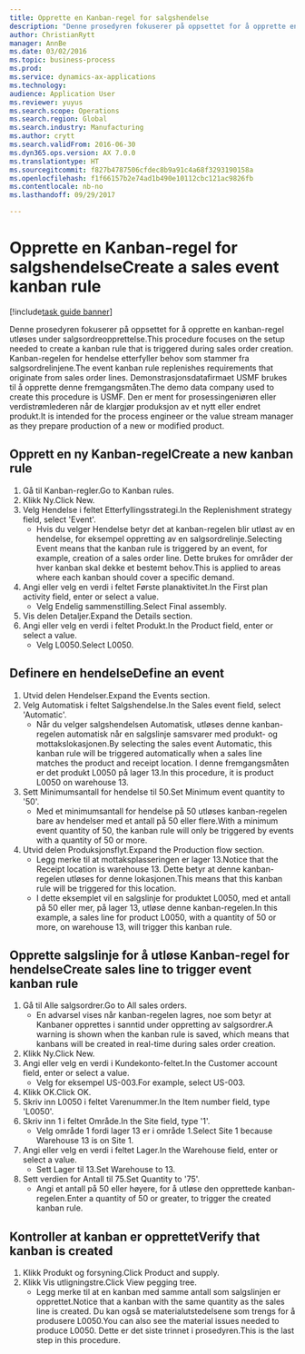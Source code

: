 ```yaml
--- 
title: Opprette en Kanban-regel for salgshendelse
description: "Denne prosedyren fokuserer på oppsettet for å opprette en kanban-regel utløses under salgsordreopprettelse."
author: ChristianRytt
manager: AnnBe
ms.date: 03/02/2016
ms.topic: business-process
ms.prod: 
ms.service: dynamics-ax-applications
ms.technology: 
audience: Application User
ms.reviewer: yuyus
ms.search.scope: Operations
ms.search.region: Global
ms.search.industry: Manufacturing
ms.author: crytt
ms.search.validFrom: 2016-06-30
ms.dyn365.ops.version: AX 7.0.0
ms.translationtype: HT
ms.sourcegitcommit: f827b4787506cfdec8b9a91c4a68f3293190158a
ms.openlocfilehash: f1f66157b2e74ad1b490e10112cbc121ac9826fb
ms.contentlocale: nb-no
ms.lasthandoff: 09/29/2017

---
```

# <a name="create-a-sales-event-kanban-rule"></a><span data-ttu-id="ffa3e-103">Opprette en Kanban-regel for salgshendelse</span><span class="sxs-lookup"><span data-stu-id="ffa3e-103">Create a sales event kanban rule</span></span>

[!include[task guide banner](../../includes/task-guide-banner.md)]

<span data-ttu-id="ffa3e-104">Denne prosedyren fokuserer på oppsettet for å opprette en kanban-regel utløses under salgsordreopprettelse.</span><span class="sxs-lookup"><span data-stu-id="ffa3e-104">This procedure focuses on the setup needed to create a kanban rule that is triggered during sales order creation.</span></span> <span data-ttu-id="ffa3e-105">Kanban-regelen for hendelse etterfyller behov som stammer fra salgsordrelinjene.</span><span class="sxs-lookup"><span data-stu-id="ffa3e-105">The event kanban rule replenishes requirements that originate from sales order lines.</span></span> <span data-ttu-id="ffa3e-106">Demonstrasjonsdatafirmaet USMF brukes til å opprette denne fremgangsmåten.</span><span class="sxs-lookup"><span data-stu-id="ffa3e-106">The demo data company used to create this procedure is USMF.</span></span> <span data-ttu-id="ffa3e-107">Den er ment for prosessingeniøren eller verdistrømlederen når de klargjør produksjon av et nytt eller endret produkt.</span><span class="sxs-lookup"><span data-stu-id="ffa3e-107">It is intended for the process engineer or the value stream manager as they prepare production of a new or modified product.</span></span>




## <a name="create-a-new-kanban-rule"></a><span data-ttu-id="ffa3e-108">Opprett en ny Kanban-regel</span><span class="sxs-lookup"><span data-stu-id="ffa3e-108">Create a new kanban rule</span></span>
1. <span data-ttu-id="ffa3e-109">Gå til Kanban-regler.</span><span class="sxs-lookup"><span data-stu-id="ffa3e-109">Go to Kanban rules.</span></span>
2. <span data-ttu-id="ffa3e-110">Klikk Ny.</span><span class="sxs-lookup"><span data-stu-id="ffa3e-110">Click New.</span></span>
3. <span data-ttu-id="ffa3e-111">Velg Hendelse i feltet Etterfyllingsstrategi.</span><span class="sxs-lookup"><span data-stu-id="ffa3e-111">In the Replenishment strategy field, select 'Event'.</span></span>
    * <span data-ttu-id="ffa3e-112">Hvis du velger Hendelse betyr det at kanban-regelen blir utløst av en hendelse, for eksempel oppretting av en salgsordrelinje.</span><span class="sxs-lookup"><span data-stu-id="ffa3e-112">Selecting Event means that the kanban rule is triggered by an event, for example, creation of a sales order line.</span></span>   <span data-ttu-id="ffa3e-113">Dette brukes for områder der hver kanban skal dekke et bestemt behov.</span><span class="sxs-lookup"><span data-stu-id="ffa3e-113">This is applied to areas where each kanban should cover a specific demand.</span></span>  
4. <span data-ttu-id="ffa3e-114">Angi eller velg en verdi i feltet Første planaktivitet.</span><span class="sxs-lookup"><span data-stu-id="ffa3e-114">In the First plan activity field, enter or select a value.</span></span>
    * <span data-ttu-id="ffa3e-115">Velg Endelig sammenstilling.</span><span class="sxs-lookup"><span data-stu-id="ffa3e-115">Select Final assembly.</span></span>  
5. <span data-ttu-id="ffa3e-116">Vis delen Detaljer.</span><span class="sxs-lookup"><span data-stu-id="ffa3e-116">Expand the Details section.</span></span>
6. <span data-ttu-id="ffa3e-117">Angi eller velg en verdi i feltet Produkt.</span><span class="sxs-lookup"><span data-stu-id="ffa3e-117">In the Product field, enter or select a value.</span></span>
    * <span data-ttu-id="ffa3e-118">Velg L0050.</span><span class="sxs-lookup"><span data-stu-id="ffa3e-118">Select L0050.</span></span>  

## <a name="define-an-event"></a><span data-ttu-id="ffa3e-119">Definere en hendelse</span><span class="sxs-lookup"><span data-stu-id="ffa3e-119">Define an event</span></span>
1. <span data-ttu-id="ffa3e-120">Utvid delen Hendelser.</span><span class="sxs-lookup"><span data-stu-id="ffa3e-120">Expand the Events section.</span></span>
2. <span data-ttu-id="ffa3e-121">Velg Automatisk i feltet Salgshendelse.</span><span class="sxs-lookup"><span data-stu-id="ffa3e-121">In the Sales event field, select 'Automatic'.</span></span>
    * <span data-ttu-id="ffa3e-122">Når du velger salgshendelsen Automatisk, utløses denne kanban-regelen automatisk når en salgslinje samsvarer med produkt- og mottakslokasjonen.</span><span class="sxs-lookup"><span data-stu-id="ffa3e-122">By selecting the sales event Automatic, this kanban rule will be triggered automatically when a sales line matches the product and receipt location.</span></span> <span data-ttu-id="ffa3e-123">I denne fremgangsmåten er det produkt L0050 på lager 13.</span><span class="sxs-lookup"><span data-stu-id="ffa3e-123">In this procedure, it is product L0050 on warehouse 13.</span></span>  
3. <span data-ttu-id="ffa3e-124">Sett Minimumsantall for hendelse til 50.</span><span class="sxs-lookup"><span data-stu-id="ffa3e-124">Set Minimum event quantity to '50'.</span></span>
    * <span data-ttu-id="ffa3e-125">Med et minimumsantall for hendelse på 50 utløses kanban-regelen bare av hendelser med et antall på 50 eller flere.</span><span class="sxs-lookup"><span data-stu-id="ffa3e-125">With a minimum event quantity of 50, the kanban rule will only be triggered by events with a quantity of 50 or more.</span></span>  
4. <span data-ttu-id="ffa3e-126">Utvid delen Produksjonsflyt.</span><span class="sxs-lookup"><span data-stu-id="ffa3e-126">Expand the Production flow section.</span></span>
    * <span data-ttu-id="ffa3e-127">Legg merke til at mottaksplasseringen er lager 13.</span><span class="sxs-lookup"><span data-stu-id="ffa3e-127">Notice that the Receipt location is warehouse 13.</span></span> <span data-ttu-id="ffa3e-128">Dette betyr at denne kanban-regelen utløses for denne lokasjonen.</span><span class="sxs-lookup"><span data-stu-id="ffa3e-128">This means that this kanban rule will be triggered for this location.</span></span>  
    * <span data-ttu-id="ffa3e-129">I dette eksemplet vil en salgslinje for produktet L0050, med et antall på 50 eller mer, på lager 13, utløse denne kanban-regelen.</span><span class="sxs-lookup"><span data-stu-id="ffa3e-129">In this example, a sales line for product L0050, with a quantity of 50 or more, on warehouse 13, will trigger this kanban rule.</span></span>  

## <a name="create-sales-line-to-trigger-event-kanban-rule"></a><span data-ttu-id="ffa3e-130">Opprette salgslinje for å utløse Kanban-regel for hendelse</span><span class="sxs-lookup"><span data-stu-id="ffa3e-130">Create sales line to trigger event kanban rule</span></span>
1. <span data-ttu-id="ffa3e-131">Gå til Alle salgsordrer.</span><span class="sxs-lookup"><span data-stu-id="ffa3e-131">Go to All sales orders.</span></span>
    * <span data-ttu-id="ffa3e-132">En advarsel vises når kanban-regelen lagres, noe som betyr at Kanbaner opprettes i sanntid under oppretting av salgsordrer.</span><span class="sxs-lookup"><span data-stu-id="ffa3e-132">A warning is shown when the kanban rule is saved, which means that kanbans will be created in real-time during sales order creation.</span></span>  
2. <span data-ttu-id="ffa3e-133">Klikk Ny.</span><span class="sxs-lookup"><span data-stu-id="ffa3e-133">Click New.</span></span>
3. <span data-ttu-id="ffa3e-134">Angi eller velg en verdi i Kundekonto-feltet.</span><span class="sxs-lookup"><span data-stu-id="ffa3e-134">In the Customer account field, enter or select a value.</span></span>
    * <span data-ttu-id="ffa3e-135">Velg for eksempel US-003.</span><span class="sxs-lookup"><span data-stu-id="ffa3e-135">For example, select US-003.</span></span>  
4. <span data-ttu-id="ffa3e-136">Klikk OK.</span><span class="sxs-lookup"><span data-stu-id="ffa3e-136">Click OK.</span></span>
5. <span data-ttu-id="ffa3e-137">Skriv inn L0050 i feltet Varenummer.</span><span class="sxs-lookup"><span data-stu-id="ffa3e-137">In the Item number field, type 'L0050'.</span></span>
6. <span data-ttu-id="ffa3e-138">Skriv inn 1 i feltet Område.</span><span class="sxs-lookup"><span data-stu-id="ffa3e-138">In the Site field, type '1'.</span></span>
    * <span data-ttu-id="ffa3e-139">Velg område 1 fordi lager 13 er i område 1.</span><span class="sxs-lookup"><span data-stu-id="ffa3e-139">Select Site 1 because Warehouse 13 is on Site 1.</span></span>  
7. <span data-ttu-id="ffa3e-140">Angi eller velg en verdi i feltet Lager.</span><span class="sxs-lookup"><span data-stu-id="ffa3e-140">In the Warehouse field, enter or select a value.</span></span>
    * <span data-ttu-id="ffa3e-141">Sett Lager til 13.</span><span class="sxs-lookup"><span data-stu-id="ffa3e-141">Set Warehouse to 13.</span></span>  
8. <span data-ttu-id="ffa3e-142">Sett verdien for Antall til 75.</span><span class="sxs-lookup"><span data-stu-id="ffa3e-142">Set Quantity to '75'.</span></span>
    * <span data-ttu-id="ffa3e-143">Angi et antall på 50 eller høyere, for å utløse den opprettede kanban-regelen.</span><span class="sxs-lookup"><span data-stu-id="ffa3e-143">Enter a quantity of 50 or greater, to trigger the created kanban rule.</span></span>  

## <a name="verify-that-kanban-is-created"></a><span data-ttu-id="ffa3e-144">Kontroller at kanban er opprettet</span><span class="sxs-lookup"><span data-stu-id="ffa3e-144">Verify that kanban is created</span></span>
1. <span data-ttu-id="ffa3e-145">Klikk Produkt og forsyning.</span><span class="sxs-lookup"><span data-stu-id="ffa3e-145">Click Product and supply.</span></span>
2. <span data-ttu-id="ffa3e-146">Klikk Vis utligningstre.</span><span class="sxs-lookup"><span data-stu-id="ffa3e-146">Click View pegging tree.</span></span>
    * <span data-ttu-id="ffa3e-147">Legg merke til at en kanban med samme antall som salgslinjen er opprettet.</span><span class="sxs-lookup"><span data-stu-id="ffa3e-147">Notice that a kanban with the same quantity as the sales line is created.</span></span> <span data-ttu-id="ffa3e-148">Du kan også se materialutstedelsene som trengs for å produsere L0050.</span><span class="sxs-lookup"><span data-stu-id="ffa3e-148">You can also see the material issues needed to produce L0050.</span></span> <span data-ttu-id="ffa3e-149">Dette er det siste trinnet i prosedyren.</span><span class="sxs-lookup"><span data-stu-id="ffa3e-149">This is the last step in this procedure.</span></span>  


